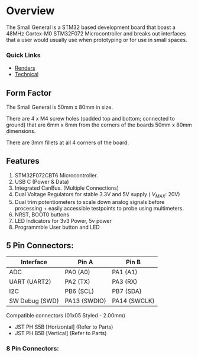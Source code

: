 # Overview

The Small General is a STM32 based development board that boast a 48MHz Cortex-M0 STM32F072 Microcontroller and breaks out interfaces that a user would usually use when prototyping or for use in small spaces.

### Quick Links

- [Renders](./Renders.md "Renders")
- [Technical](./Technical.md "Technical")

## Form Factor

The Small General is 50mm x 80mm in size.

There are 4 x M4 screw holes (padded top and bottom; connected to ground) that are 6mm x 6mm from the corners of the boards 50mm x 80mm dimensions.

There are 3mm fillets at all 4 corners of the board.

## Features

1. STM32F072CBT6 Microcontroller.
2. USB C (Power & Data)
3. Integrated CanBus. (Multiple Connections)
4. Dual Voltage Regulators for stable 3.3V and 5V supply ( $V_{MAX}$: 20V)
5. Dual trim potentiometers to scale down analog signals before processing + easily accessible testpoints to probe using multimeters.
6. NRST, BOOT0 buttons
7. LED Indicators for 3v3 Power, 5v power
8. Programmble User button and LED

## 5 Pin Connectors:

| Interface      | Pin A        | Pin B        |
| -------------- | ------------ | ------------ |
| ADC            | PA0 (A0)     | PA1 (A1)     |
| UART (UART2)   | PA2 (TX)     | PA3 (RX)     |
| I2C            | PB6 (SCL)    | PB7 (SDA)    |
| SW Debug (SWD) | PA13 (SWDIO) | PA14 (SWCLK) |

Compatible connectors (01x05 Styled - 2.00mm)

- JST PH S5B [Horizontal] (Refer to Parts)
- JST PH B5B [Vertical] (Refer to Parts)

### 8 Pin Connectors:
